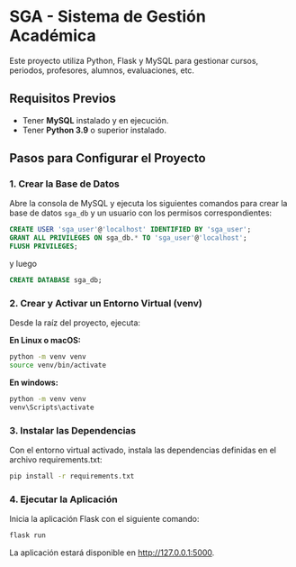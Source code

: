 # SGA - Sistema de Gestión Académica

Este proyecto utiliza Python, Flask y MySQL para gestionar cursos, periodos, profesores, alumnos, evaluaciones, etc.

## Requisitos Previos

- Tener **MySQL** instalado y en ejecución.
- Tener **Python 3.9** o superior instalado.

## Pasos para Configurar el Proyecto

### 1. Crear la Base de Datos

Abre la consola de MySQL y ejecuta los siguientes comandos para crear la base de datos `sga_db` y un usuario con los permisos correspondientes:
```sql
CREATE USER 'sga_user'@'localhost' IDENTIFIED BY 'sga_user';
GRANT ALL PRIVILEGES ON sga_db.* TO 'sga_user'@'localhost';
FLUSH PRIVILEGES;
```
y luego
```sql
CREATE DATABASE sga_db;
```

### 2. Crear y Activar un Entorno Virtual (venv)

Desde la raíz del proyecto, ejecuta:

**En Linux o macOS:**

```bash
python -m venv venv
source venv/bin/activate
```

**En windows:**

```bash
python -m venv venv
venv\Scripts\activate
```

### 3. Instalar las Dependencias

Con el entorno virtual activado, instala las dependencias definidas en el archivo requirements.txt:

```bash
pip install -r requirements.txt
```

### 4. Ejecutar la Aplicación

Inicia la aplicación Flask con el siguiente comando:

```bash
flask run
```

La aplicación estará disponible en http://127.0.0.1:5000.
